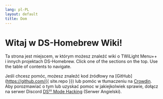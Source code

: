 ```yaml
---
lang: pl-PL
layout: default
title: Dom
---
```


# Witaj w DS-Homebrew Wiki!

Ta strona jest miejscem, w którym możesz znaleźć wiki o TWiLight Menu++ i innych projektach DS-Homebrew. Click one of the sections on the top. Use the table of contents to navigate.

Jeśli chcesz pomóc, możesz znaleźć kod źródłowy na [GitHub](https://github.com/{{ site.repo }}) lub pomóc w tłumaczeniu na [Crowdin](https://crowdin.com/project/ds-homebrew-wiki). Aby porozmawiać o tym lub uzyskać pomoc w jakiejkolwiek sprawie, dołącz na serwer Discord [DS⁽ⁱ⁾ Mode Hacking](https://ds-homebrew.com/discord) (Serwer Angielski).
